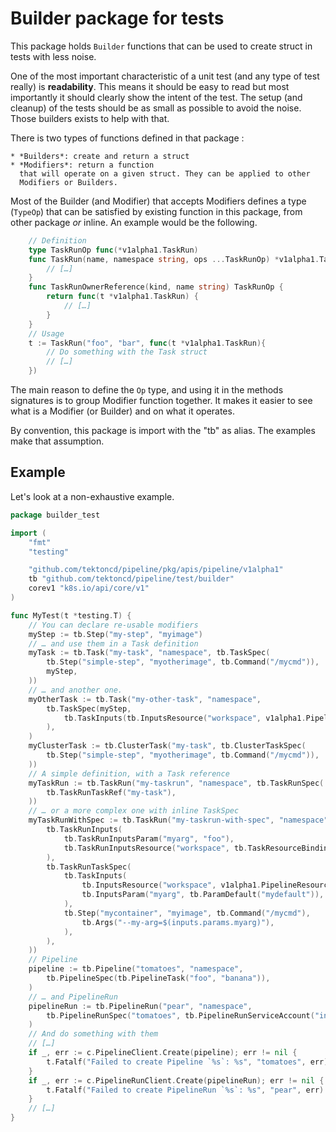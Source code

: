 # Builder package for tests

This package holds `Builder` functions that can be used to create struct in
tests with less noise.

One of the most important characteristic of a unit test (and any type of test
really) is **readability**. This means it should be easy to read but most
importantly it should clearly show the intent of the test. The setup (and
cleanup) of the tests should be as small as possible to avoid the noise. Those
builders exists to help with that.

There is two types of functions defined in that package :

    * *Builders*: create and return a struct
    * *Modifiers*: return a function
      that will operate on a given struct. They can be applied to other
      Modifiers or Builders.

Most of the Builder (and Modifier) that accepts Modifiers defines a type
(`TypeOp`) that can be satisfied by existing function in this package, from
other package _or_ inline. An example would be the following.

```go
    // Definition
    type TaskRunOp func(*v1alpha1.TaskRun)
    func TaskRun(name, namespace string, ops ...TaskRunOp) *v1alpha1.TaskRun {
        // […]
    }
    func TaskRunOwnerReference(kind, name string) TaskRunOp {
        return func(t *v1alpha1.TaskRun) {
            // […]
        }
    }
    // Usage
    t := TaskRun("foo", "bar", func(t *v1alpha1.TaskRun){
        // Do something with the Task struct
        // […]
    })
```

The main reason to define the `Op` type, and using it in the methods signatures
is to group Modifier function together. It makes it easier to see what is a
Modifier (or Builder) and on what it operates.

By convention, this package is import with the "tb" as alias. The examples make
that assumption.

## Example

Let's look at a non-exhaustive example.

```go
package builder_test

import (
    "fmt"
    "testing"

    "github.com/tektoncd/pipeline/pkg/apis/pipeline/v1alpha1"
    tb "github.com/tektoncd/pipeline/test/builder"
    corev1 "k8s.io/api/core/v1"
)

func MyTest(t *testing.T) {
    // You can declare re-usable modifiers
    myStep := tb.Step("my-step", "myimage")
    // … and use them in a Task definition
    myTask := tb.Task("my-task", "namespace", tb.TaskSpec(
        tb.Step("simple-step", "myotherimage", tb.Command("/mycmd")),
        myStep,
    ))
    // … and another one.
    myOtherTask := tb.Task("my-other-task", "namespace",
        tb.TaskSpec(myStep,
            tb.TaskInputs(tb.InputsResource("workspace", v1alpha1.PipelineResourceTypeGit)),
        ),
    )
    myClusterTask := tb.ClusterTask("my-task", tb.ClusterTaskSpec(
        tb.Step("simple-step", "myotherimage", tb.Command("/mycmd")),
    ))
    // A simple definition, with a Task reference
    myTaskRun := tb.TaskRun("my-taskrun", "namespace", tb.TaskRunSpec(
        tb.TaskRunTaskRef("my-task"),
    ))
    // … or a more complex one with inline TaskSpec
    myTaskRunWithSpec := tb.TaskRun("my-taskrun-with-spec", "namespace", tb.TaskRunSpec(
        tb.TaskRunInputs(
            tb.TaskRunInputsParam("myarg", "foo"),
            tb.TaskRunInputsResource("workspace", tb.TaskResourceBindingRef("git-resource")),
        ),
        tb.TaskRunTaskSpec(
            tb.TaskInputs(
                tb.InputsResource("workspace", v1alpha1.PipelineResourceTypeGit),
                tb.InputsParam("myarg", tb.ParamDefault("mydefault")),
            ),
            tb.Step("mycontainer", "myimage", tb.Command("/mycmd"),
                tb.Args("--my-arg=$(inputs.params.myarg)"),
            ),
        ),
    ))
    // Pipeline
    pipeline := tb.Pipeline("tomatoes", "namespace",
        tb.PipelineSpec(tb.PipelineTask("foo", "banana")),
    )
    // … and PipelineRun
    pipelineRun := tb.PipelineRun("pear", "namespace",
        tb.PipelineRunSpec("tomatoes", tb.PipelineRunServiceAccount("inexistent")),
    )
    // And do something with them
    // […]
    if _, err := c.PipelineClient.Create(pipeline); err != nil {
        t.Fatalf("Failed to create Pipeline `%s`: %s", "tomatoes", err)
    }
    if _, err := c.PipelineRunClient.Create(pipelineRun); err != nil {
        t.Fatalf("Failed to create PipelineRun `%s`: %s", "pear", err)
    }
    // […]
}
```
